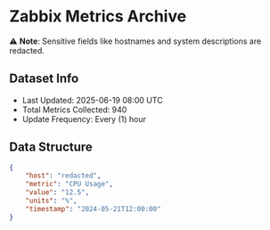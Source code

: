 # Zabbix Metrics Archive

⚠️ **Note**: Sensitive fields like hostnames and system descriptions are redacted.

## Dataset Info
- Last Updated: 2025-06-19 08:00 UTC
- Total Metrics Collected: 940
- Update Frequency: Every (1) hour

## Data Structure
```json
{
    "host": "redacted",
    "metric": "CPU Usage",
    "value": "12.5",
    "units": "%",
    "timestamp": "2024-05-21T12:00:00"
}
```

